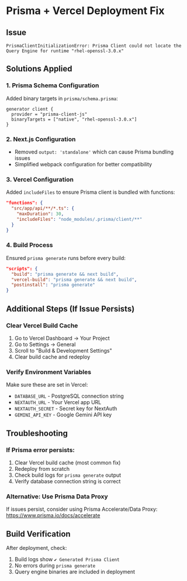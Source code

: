 # Prisma + Vercel Deployment Fix

## Issue
`PrismaClientInitializationError: Prisma Client could not locate the Query Engine for runtime "rhel-openssl-3.0.x"`

## Solutions Applied

### 1. Prisma Schema Configuration
Added binary targets in `prisma/schema.prisma`:
```prisma
generator client {
  provider = "prisma-client-js"
  binaryTargets = ["native", "rhel-openssl-3.0.x"]
}
```

### 2. Next.js Configuration
- Removed `output: 'standalone'` which can cause Prisma bundling issues
- Simplified webpack configuration for better compatibility

### 3. Vercel Configuration
Added `includeFiles` to ensure Prisma client is bundled with functions:
```json
"functions": {
  "src/app/api/**/*.ts": {
    "maxDuration": 30,
    "includeFiles": "node_modules/.prisma/client/**"
  }
}
```

### 4. Build Process
Ensured `prisma generate` runs before every build:
```json
"scripts": {
  "build": "prisma generate && next build",
  "vercel-build": "prisma generate && next build",
  "postinstall": "prisma generate"
}
```

## Additional Steps (If Issue Persists)

### Clear Vercel Build Cache
1. Go to Vercel Dashboard → Your Project
2. Go to Settings → General
3. Scroll to "Build & Development Settings"
4. Clear build cache and redeploy

### Verify Environment Variables
Make sure these are set in Vercel:
- `DATABASE_URL` - PostgreSQL connection string
- `NEXTAUTH_URL` - Your Vercel app URL
- `NEXTAUTH_SECRET` - Secret key for NextAuth
- `GEMINI_API_KEY` - Google Gemini API key

## Troubleshooting

### If Prisma error persists:
1. Clear Vercel build cache (most common fix)
2. Redeploy from scratch
3. Check build logs for `prisma generate` output
4. Verify database connection string is correct

### Alternative: Use Prisma Data Proxy
If issues persist, consider using Prisma Accelerate/Data Proxy:
https://www.prisma.io/docs/accelerate

## Build Verification
After deployment, check:
1. Build logs show `✔ Generated Prisma Client`
2. No errors during `prisma generate`
3. Query engine binaries are included in deployment

